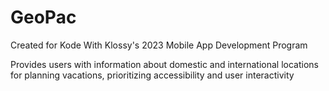 # GeoPac

Created for Kode With Klossy's 2023 Mobile App Development Program 

Provides users with information about domestic and international locations for planning vacations, prioritizing accessibility and user interactivity
